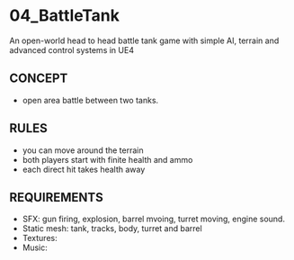 # 04_BattleTank
An open-world head to head battle tank game with simple AI, terrain and advanced control systems in UE4

## CONCEPT
* open area battle between two tanks.
## RULES
* you can move around the terrain 
* both players start with finite health and ammo
* each direct hit takes health away
## REQUIREMENTS
* SFX: gun firing, explosion, barrel mvoing, turret moving, engine sound.
* Static mesh: tank, tracks, body, turret and barrel
* Textures:
* Music:


